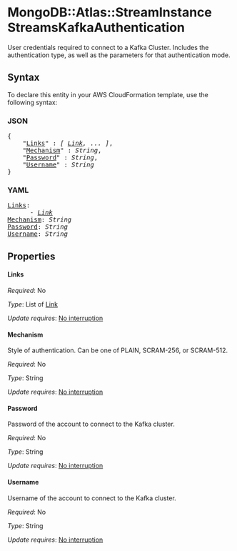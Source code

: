 # MongoDB::Atlas::StreamInstance StreamsKafkaAuthentication

User credentials required to connect to a Kafka Cluster. Includes the authentication type, as well as the parameters for that authentication mode.

## Syntax

To declare this entity in your AWS CloudFormation template, use the following syntax:

### JSON

<pre>
{
    "<a href="#links" title="Links">Links</a>" : <i>[ <a href="link.md">Link</a>, ... ]</i>,
    "<a href="#mechanism" title="Mechanism">Mechanism</a>" : <i>String</i>,
    "<a href="#password" title="Password">Password</a>" : <i>String</i>,
    "<a href="#username" title="Username">Username</a>" : <i>String</i>
}
</pre>

### YAML

<pre>
<a href="#links" title="Links">Links</a>: <i>
      - <a href="link.md">Link</a></i>
<a href="#mechanism" title="Mechanism">Mechanism</a>: <i>String</i>
<a href="#password" title="Password">Password</a>: <i>String</i>
<a href="#username" title="Username">Username</a>: <i>String</i>
</pre>

## Properties

#### Links

_Required_: No

_Type_: List of <a href="link.md">Link</a>

_Update requires_: [No interruption](https://docs.aws.amazon.com/AWSCloudFormation/latest/UserGuide/using-cfn-updating-stacks-update-behaviors.html#update-no-interrupt)

#### Mechanism

Style of authentication. Can be one of PLAIN, SCRAM-256, or SCRAM-512.

_Required_: No

_Type_: String

_Update requires_: [No interruption](https://docs.aws.amazon.com/AWSCloudFormation/latest/UserGuide/using-cfn-updating-stacks-update-behaviors.html#update-no-interrupt)

#### Password

Password of the account to connect to the Kafka cluster.

_Required_: No

_Type_: String

_Update requires_: [No interruption](https://docs.aws.amazon.com/AWSCloudFormation/latest/UserGuide/using-cfn-updating-stacks-update-behaviors.html#update-no-interrupt)

#### Username

Username of the account to connect to the Kafka cluster.

_Required_: No

_Type_: String

_Update requires_: [No interruption](https://docs.aws.amazon.com/AWSCloudFormation/latest/UserGuide/using-cfn-updating-stacks-update-behaviors.html#update-no-interrupt)

